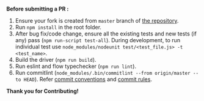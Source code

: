 **Before submitting a PR :**
1. Ensure your fork is created from `master` branch of [the repository](https://github.com/tediousjs/tedious).
2. Run `npm install` in the root folder.
3. After bug fix/code change, ensure all the existing tests and new tests (if any) pass (`npm run-script test-all`). During development, to run individual test use `node_modules/nodeunit test/<test_file.js> -t <test_name>`.
4. Build the driver (`npm run build`).
5. Run eslint and flow typechecker (`npm run lint`).
6. Run commitlint (`node_modules/.bin/commitlint --from origin/master --to HEAD`). Refer [commit conventions](https://commitlint.js.org/#/concepts-commit-conventions) and [commit rules](https://commitlint.js.org/#/reference-rules).

**Thank you for Contributing!**
